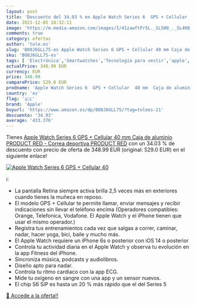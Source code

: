 ```yaml
---
layout: post
title: 'Descuento del 34.03 % en Apple Watch Series 6  GPS + Cellular  40'
date: 2021-12-05 18:32:11
image: 'https://m.media-amazon.com/images/I/41zawftFr5L._SL500_._SL400_.jpg'
comments: true
category: ofertas
author: 'tole.es'
slug: 'B08J6GLL75-es Apple Watch Series 6 GPS + Cellular 40 mm Caja de aluminio...'
sku: 'B08J6GLL75-es'
tags: [ 'Electrónica','Smartwatches','Tecnología para vestir','apple', ]
actualPrice: 348.99 EUR
currency: EUR
price: 348.99
comparePrice: 529.0 EUR
prodname: 'Apple Watch Series 6  GPS + Cellular  40 mm  Caja de aluminio  PRODUCT RED - Correa deportiva  PRODUCT RED'
country: 'es'
flag: '🇪🇸'
brand: 'Apple'
buyurl: 'https://www.amazon.es/dp/B08J6GLL75/?tag=tolees-21'
descuento: '34.03'
average: '433.376'
---
```


Tienes [Apple Watch Series 6  GPS + Cellular  40 mm  Caja de aluminio  PRODUCT RED - Correa deportiva  PRODUCT RED](https://www.amazon.es/dp/B08J6GLL75/?tag=tolees-21) con un 34.03 % de descuento con precio de oferta de 348.99 EUR (original: 529.0 EUR) en el siguiente enlace!

[![Apple Watch Series 6  GPS + Cellular  40](https://m.media-amazon.com/images/I/41zawftFr5L._SL500_._SL400_.jpg)](https://www.amazon.es/dp/B08J6GLL75/?tag=tolees-21)

ℹ️:

- La pantalla Retina siempre activa brilla 2,5 veces más en exteriores cuando tienes la muñeca en reposo.
- El modelo GPS + Cellular te permite llamar, enviar mensajes y recibir indicaciones sin llevar el teléfono encima (Operadores compatibles: Orange, Telefonica, Vodafone. El Apple Watch y el iPhone tienen que usar el mismo operador.)
- Registra tus entrenamientos cada vez que salgas a correr, caminar, nadar, hacer yoga, bici, baile y mucho más.
- El Apple Watch requiere un iPhone 6s o posterior con iOS 14 o posterior
- Controla tu actividad diaria en el Apple Watch y observa tu evolución en la app Fitness del iPhone.
- Sincroniza música, podcasts y audiolibros.
- Diseño apto para nadar.
- Controla tu ritmo cardiaco con la app ECG.
- Mide tu oxígeno en sangre con una app y un sensor nuevos.
- El chip S6 SiP es hasta un 20 % más rápido que el del Series 5

[🛒 Accede a la oferta!!](https://www.amazon.es/dp/B08J6GLL75/?tag=tolees-21)
